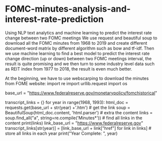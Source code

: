 # FOMC-minutes-analysis-and-interest-rate-prediction
Using NLP text analytics and machine learning to predict the interest rate change between two FOMC meetings
We use request and beautiful soup to download all the FOMC minutes from 1968 to 2019 and create different document-word matrix by different algorithm such as bow and tf-idf. 
Then we use machine learning to find a best model to predict the interest rate change direction (up or down) between two FOMC meetings interval, the result is quite promising and we then turn to some industry level data such as REIT index from 1977 to 2018, the result is even much better.

At the beginning, we have to use webscarping to download the minutes from FOME website:
import re
import urllib.request
import os

base_url = "https://www.federalreserve.gov/monetarypolicy/fomchistorical"

transcript_links = {}
for year in range(1968, 1993):
  html_doc = requests.get(base_url + str(year) +'.htm') # get the link
  soup = BeautifulSoup(html_doc.content, 'html.parser') # extra the content
  links = soup.find_all("a", string=re.compile('Minutes*')) # find all links in the content
  print(links)
  link_base_url = "https://www.federalreserve.gov"
  transcript_links[str(year)] = [link_base_url + link["href"] for link in links] # store all links in each year
  print("Year Complete: ", year)
  

